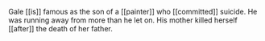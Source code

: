 Gale [[is]] famous as the son of a [[painter]] who [[committed]] suicide. He was running away from more than he let on. His mother killed herself [[after]] the death of her father.  